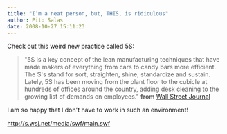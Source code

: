```yaml
---
title: "I’m a neat person, but, THIS, is ridiculous"
author: Pito Salas
date: 2008-10-27 15:11:23
---
```



Check out this weird new practice called 5S:

> "5S is a key concept of the lean manufacturing techniques that have made
> makers of everything from cars to candy bars more efficient. The S's stand
> for sort, straighten, shine, standardize and sustain. Lately, 5S has been
> moving from the plant floor to the cubicle at hundreds of offices around the
> country, adding desk cleaning to the growing list of demands on employees."
> **from** [Wall Street
> Journal](<http://online.wsj.com/article/SB122505999892670159.html>)

I am so happy that I don't have to work in such an environment!

<http://s.wsj.net/media/swf/main.swf>


